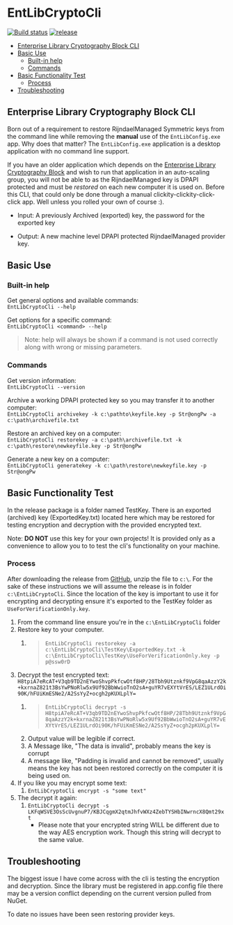 # EntLibCryptoCli

[![Build status](https://brettski.visualstudio.com/EntLibCryptoCli/_apis/build/status/EntLibCryptoCli-.NET%20Desktop-CI)](https://brettski.visualstudio.com/EntLibCryptoCli/_build/latest?definitionId=1)
[![release](https://img.shields.io/badge/Release-v1.3.0-blue.svg)](https://github.com/brettski/EntLibCryptoCli/releases/tag/v1.3.0)

- [Enterprise Library Cryptography Block CLI](#Enterprise-Library-Cryptography-Block-CLI)
- [Basic Use](#Basic-Use)
  - [Built-in help](#Built-in-help)
  - [Commands](#Commands)
- [Basic Functionality Test](#Basic-Functionality-Test)
  - [Process](#Process)
- [Troubleshooting](#Troubleshooting)

## Enterprise Library Cryptography Block CLI

Born out of a requirement to restore RijndaelManaged Symmetric keys from the command line while removing the **manual** use of the `EntLibConfig.exe` app. Why does that matter? The `EntLibConfig.exe` application is a desktop application with no command line support.

If you have an older application which depends on the [Enterprise Library Cryptography Block](https://www.nuget.org/packages/EnterpriseLibrary.Security.Cryptography/) and wish to run that application in an auto-scaling group, you will not be able to as the RijndaelManaged key is DPAPI protected and must be *restored* on each new computer it is used on. Before this CLI, that could only be done through a manual clickity-clickity-click-click app.  Well unless you rolled your own of course :).

- Input: A previously Archived (exported) key, the password for the exported key

- Output: A new machine level DPAPI protected RijndaelManaged provider key.

## Basic Use

### Built-in help

Get general options and available commands:  
`EntLibCryptoCli --help`

Get options for a specific command:  
`EntLibCryptoCli <command> --help`

> Note: help will always be shown if a command is not used correctly along with wrong or missing parameters.

### Commands

Get version information:  
`EntLibCryptoCli --version`

Archive a working DPAPI protected key so you may transfer it to another computer:  
`EntLibCryptoCli archivekey -k c:\pathto\keyfile.key -p Str@ongPw -a c:\path\archivefile.txt`

Restore an archived key on a computer:  
`EntLibCryptoCli restorekey -a c:\path\archivefile.txt -k c:\path\restore\newkeyfile.key -p Str@ongPw`

Generate a new key on a computer:  
`EntLibCryptoCli generatekey -k c:\path\restore\newkeyfile.key -p Str@ongPw`

## Basic Functionality Test

In the release package is a folder named TestKey. There is an exported (archived) key (ExportedKey.txt) located here which may be restored for testing encryption and decryption with the provided encrypted text.

Note: **DO NOT** use this key for your own projects! It is provided only as a convenience to allow you to to test the cli's functionality on your machine.

### Process

After downloading the release from [GitHub](https://github.com/brettski/EntLibCryptoCli/releases), unzip the file to `c:\`. For the sake of these instructions we will assume the release is in folder `c:\EntLibCryptoCli`. Since the location of the key is important to use it for encrypting and decrypting ensure it's exported to the TestKey folder as `UseForVerificationOnly.key`.

1. From the command line ensure you're in  the `c:\EntLibCryptoCli` folder
1. Restore key to your computer.
    1. > `EntLibCryptoCli restorekey -a c:\EntLibCryptoCli\TestKey\ExportedKey.txt -k c:\EntLibCryptoCli\TestKey\UseForVerificationOnly.key -p p@ssw0rD`
1. Decrypt the test encrypted text: `H8tpiA7eRcAT+V3qb9TD2nEYwoShvpPkfcwOtf8HP/28Tbh9Utznkf9VpG8qaAzzY2k+kxrnaZ821t3BsYwPNoRlw5x9Uf92BbWwioTnO2sA+guYR7vEXYtVrES/LEZ1ULrdOi90K/hFUiKmESNe2/A2SsYyZ+ocgh2pKUXLplY=`
    1. > `EntLibCryptoCli decrypt -s H8tpiA7eRcAT+V3qb9TD2nEYwoShvpPkfcwOtf8HP/28Tbh9Utznkf9VpG8qaAzzY2k+kxrnaZ821t3BsYwPNoRlw5x9Uf92BbWwioTnO2sA+guYR7vEXYtVrES/LEZ1ULrdOi90K/hFUiKmESNe2/A2SsYyZ+ocgh2pKUXLplY=`
    1. Output value will be legible if correct.
    1. A Message like, "The data is invalid", probably means the key is corrupt
    1. A message like, "Padding is invalid and cannot be removed", usually means the key has not been restored correctly on the computer it is being used on.
1. If you like you may encrypt some text:
    1. `EntLibCryptoCli encrypt -s "some text"`
1. The decrypt it again:
    1. `EntLibCryptoCli decrypt -s LKFqWSVE3OsScUvgnuP7/KBJCqgmX2qtmJhfvWXz4ZebTYSHbINwrncX8Qmt29xt`
        - Please note that your encrypted string WILL be different due to the way AES encryption work. Though this string will decrypt to the same value.

## Troubleshooting

The biggest issue I have come across with the cli is testing the encryption and decryption. Since the library must be registered in app.config file there may be a version conflict depending on the current version pulled from NuGet.

To date no issues have been seen restoring provider keys.
